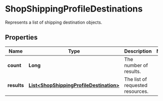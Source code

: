 

# ShopShippingProfileDestinations

Represents a list of shipping destination objects.

## Properties

Name | Type | Description | Notes
------------ | ------------- | ------------- | -------------
**count** | **Long** | The number of results. | 
**results** | [**List&lt;ShopShippingProfileDestination&gt;**](ShopShippingProfileDestination.md) | The list of requested resources. | 



